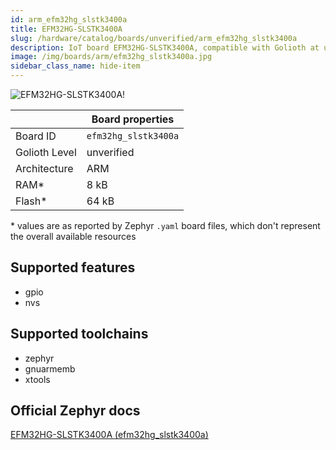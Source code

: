 ```yaml
---
id: arm_efm32hg_slstk3400a
title: EFM32HG-SLSTK3400A
slug: /hardware/catalog/boards/unverified/arm_efm32hg_slstk3400a
description: IoT board EFM32HG-SLSTK3400A, compatible with Golioth at unverified level.
image: /img/boards/arm/efm32hg_slstk3400a.jpg
sidebar_class_name: hide-item
---
```


[//]: # (This is an auto-generated file, do not edit! Changes to it will be lost upon re-generation)

![EFM32HG-SLSTK3400A!](/img/boards/arm/efm32hg_slstk3400a.jpg "EFM32HG-SLSTK3400A")

|                | Board properties     |
| -------------  | -------------------- |
| Board ID       | `efm32hg_slstk3400a` |
| Golioth Level  | unverified       |
| Architecture   | ARM |
| RAM*           | 8 kB |
| Flash*         | 64 kB |

\* values are as reported by Zephyr `.yaml` board files, which don't represent the overall available resources



## Supported features

* gpio
* nvs

## Supported toolchains

* zephyr
* gnuarmemb
* xtools

## Official Zephyr docs

[EFM32HG-SLSTK3400A (efm32hg_slstk3400a)](https://docs.zephyrproject.org/latest/boards/arm/efm32hg_slstk3400a/doc/index.html)
